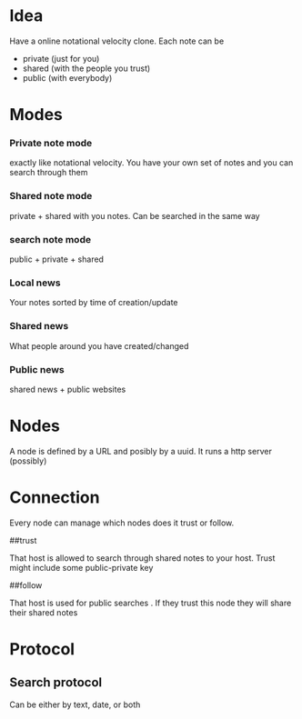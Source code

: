 # Idea

Have a online notational velocity clone. Each note can be 
 * private (just for you)
 * shared (with the people you trust)
 * public (with everybody)

# Modes


### Private note mode

exactly like notational velocity. You have your own set of notes and you can search through them

### Shared note mode

private + shared with you notes. Can be searched in the same way

### search note mode

public + private + shared


### Local news

Your notes sorted by time of creation/update

### Shared news

What people around you have created/changed

### Public news

shared news + public websites


# Nodes

A node is defined by a URL and posibly by a uuid. It runs a http server (possibly)

# Connection

Every node can manage which nodes does it trust or follow. 

##trust

That host is allowed to search through shared notes to your host. Trust might include some public-private key

##follow

That host is used for public searches . If they trust this node they will share their shared notes

# Protocol

## Search protocol

Can be either by text, date, or both
